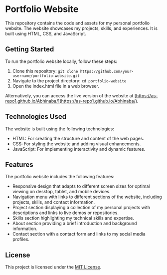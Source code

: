 # Portfolio Website

This repository contains the code and assets for my personal portfolio website. The website showcases my projects, skills, and experiences. It is built using HTML, CSS, and JavaScript.

## Getting Started

To run the portfolio website locally, follow these steps:

1. Clone this repository: `git clone https://github.com/your-username/portfolio-website.git`
2. Navigate to the project directory: `cd portfolio-website`
3. Open the index.html file in a web browser.

Alternatively, you can access the live version of the website at [https://as-repo1.github.io/Abhinaba/](https://as-repo1.github.io/Abhinaba/).

## Technologies Used

The website is built using the following technologies:

- HTML: For creating the structure and content of the web pages.
- CSS: For styling the website and adding visual enhancements.
- JavaScript: For implementing interactivity and dynamic features.

## Features

The portfolio website includes the following features:

- Responsive design that adapts to different screen sizes for optimal viewing on desktop, tablet, and mobile devices.
- Navigation menu with links to different sections of the website, including projects, skills, and contact information.
- Project section displaying a collection of my personal projects with descriptions and links to live demos or repositories.
- Skills section highlighting my technical skills and expertise.
- About section providing a brief introduction and background information.
- Contact section with a contact form and links to my social media profiles.

## License

This project is licensed under the [MIT License](LICENSE).
